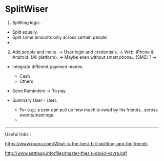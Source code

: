 # SplitWiser


1) Splitting logic.
* Split equally.
* Split some amounts only across certain people.
* 
2) Add people and invite. 
        -> User login and credentials.
        -> Web, iPhone & Android. (All platform).
        -> Maybe even without smart phone.. (SMS) ?
        -> 

* Integrate different payment modes.
    * Cash
    * Others

* Send Reminders -> To pay.

* Summary User - User.
    * For e.g.: a user can pull up how much is owed by his friends.. across events/meetings.
    * 


--------
Useful links :

https://www.quora.com/What-is-the-best-bill-splitting-app-for-friends

http://www.settleup.info/files/master-thesis-david-vavra.pdf
